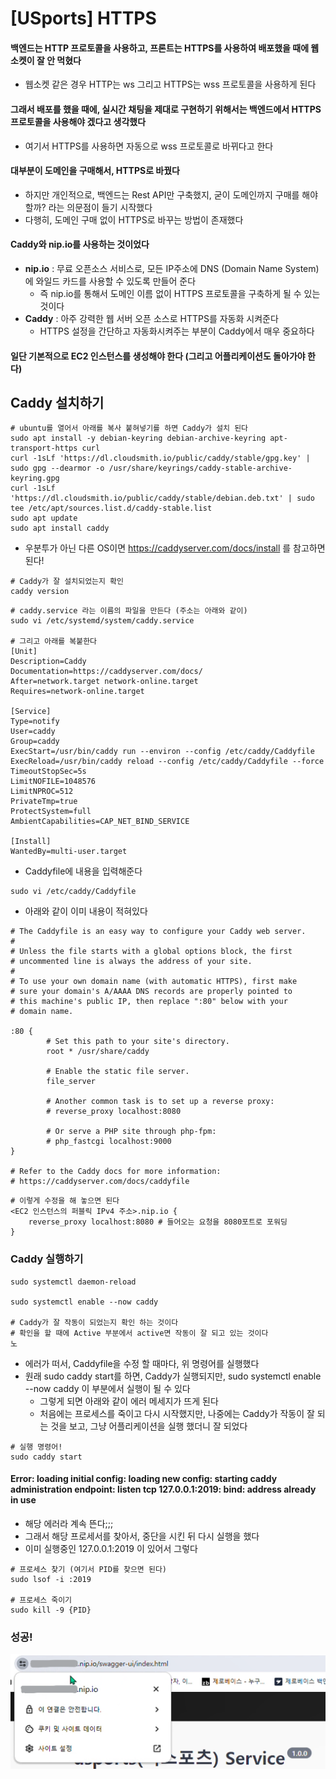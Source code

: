 # [USports] HTTPS





#### 백엔드는 HTTP 프로토콜을 사용하고, 프론트는 HTTPS를 사용하여 배포했을 때에 웹소켓이 잘 안 먹혔다

- 웹소켓 같은 경우 HTTP는 ws 그리고 HTTPS는 wss 프로토콜을 사용하게 된다



#### 그래서 배포를 했을 때에, 실시간 채팅을 제대로 구현하기 위해서는 백엔드에서 HTTPS 프로토콜을 사용해야 겠다고 생각했다

- 여기서 HTTPS를 사용하면 자동으로 wss 프로토콜로 바뀌다고 한다



#### 대부분이 도메인을 구매해서, HTTPS로 바꿨다

- 하지만 개인적으로, 백엔드는 Rest API만 구축했지, 굳이 도메인까지 구매를 해야할까? 라는 의문점이 들기 시작했다
- 다행히, 도메인 구매 없이 HTTPS로 바꾸는 방법이 존재했다



#### Caddy와 nip.io를 사용하는 것이었다

- **nip.io** : 무료 오픈소스 서비스로, 모든 IP주소에 DNS (Domain Name System)에 와일드 카드를 사용할 수 있도록 만들어 준다
  - 즉 nip.io를 통해서 도메인 이름 없이 HTTPS 프로토콜을 구축하게 될 수 있는 것이다
- **Caddy** : 아주 강력한 웹 서버 오픈 소스로 HTTPS를 자동화 시켜준다
  - HTTPS 설정을 간단하고 자동화시켜주는 부분이 Caddy에서 매우 중요하다





#### 일단 기본적으로 EC2 인스턴스를 생성해야 한다 (그리고 어플리케이션도 돌아가야 한다)



## Caddy 설치하기



```terminal
# ubuntu를 열어서 아래를 복사 붙혀넣기를 하면 Caddy가 설치 된다
sudo apt install -y debian-keyring debian-archive-keyring apt-transport-https curl
curl -1sLf 'https://dl.cloudsmith.io/public/caddy/stable/gpg.key' | sudo gpg --dearmor -o /usr/share/keyrings/caddy-stable-archive-keyring.gpg
curl -1sLf 'https://dl.cloudsmith.io/public/caddy/stable/debian.deb.txt' | sudo tee /etc/apt/sources.list.d/caddy-stable.list
sudo apt update
sudo apt install caddy
```

- 우분투가 아닌 다른 OS이면 https://caddyserver.com/docs/install 를 참고하면 된다!



```terminal
# Caddy가 잘 설치되었는지 확인
caddy version
```



```terminal
# caddy.service 라는 이름의 파일을 만든다 (주소는 아래와 같이)
sudo vi /etc/systemd/system/caddy.service

# 그리고 아래를 복붙한다
[Unit]
Description=Caddy
Documentation=https://caddyserver.com/docs/
After=network.target network-online.target
Requires=network-online.target

[Service]
Type=notify
User=caddy
Group=caddy
ExecStart=/usr/bin/caddy run --environ --config /etc/caddy/Caddyfile
ExecReload=/usr/bin/caddy reload --config /etc/caddy/Caddyfile --force
TimeoutStopSec=5s
LimitNOFILE=1048576
LimitNPROC=512
PrivateTmp=true
ProtectSystem=full
AmbientCapabilities=CAP_NET_BIND_SERVICE

[Install]
WantedBy=multi-user.target
```



- Caddyfile에 내용을 입력해준다

```terminal
sudo vi /etc/caddy/Caddyfile
```



- 아래와 같이 이미 내용이 적혀있다

```terminal
# The Caddyfile is an easy way to configure your Caddy web server.
#
# Unless the file starts with a global options block, the first
# uncommented line is always the address of your site.
#
# To use your own domain name (with automatic HTTPS), first make
# sure your domain's A/AAAA DNS records are properly pointed to
# this machine's public IP, then replace ":80" below with your
# domain name.

:80 {
        # Set this path to your site's directory.
        root * /usr/share/caddy

        # Enable the static file server.
        file_server

        # Another common task is to set up a reverse proxy:
        # reverse_proxy localhost:8080

        # Or serve a PHP site through php-fpm:
        # php_fastcgi localhost:9000
}

# Refer to the Caddy docs for more information:
# https://caddyserver.com/docs/caddyfile

```

```terminal
# 이렇게 수정을 해 놓으면 된다
<EC2 인스턴스의 퍼블릭 IPv4 주소>.nip.io {
    reverse_proxy localhost:8080 # 들어오는 요청을 8080포트로 포워딩
}
```



### Caddy 실행하기

```terminal
sudo systemctl daemon-reload

sudo systemctl enable --now caddy

# Caddy가 잘 작동이 되었는지 확인 하는 것이다
# 확인을 할 때에 Active 부분에서 active면 작동이 잘 되고 있는 것이다
노
```

- 에러가 떠서, Caddyfile을 수정 할 때마다, 위 명령어를 실행했다
- 원래 sudo caddy start를 하면, Caddy가 실행되지만, sudo systemctl enable --now caddy 이 부분에서 실행이 될 수 있다
  - 그렇게 되면 아래와 같이 에러 메세지가 뜨게 된다
  - 처음에는 프로세스를 죽이고 다시 시작했지만, 나중에는 Caddy가 작동이 잘 되는 것을 보고, 그냥 어플리케이션을 실행 했더니 잘 되었다



```terminal
# 실행 명령어!
sudo caddy start
```



#### Error: loading initial config: loading new config: starting caddy administration endpoint: listen tcp 127.0.0.1:2019: bind: address already in use

- 해당 에러라 계속 뜬다;;;
- 그래서 해당 프로세서를 찾아서, 중단을 시킨 뒤 다시 실행을 했다
- 이미 실행중인 127.0.0.1:2019 이 있어서 그렇다

```terminal
# 프로세스 찾기 (여기서 PID를 찾으면 된다)
sudo lsof -i :2019

# 프로세스 죽이기
sudo kill -9 {PID}
```



### 성공!

![image-20240114114614967](37_스프링_HTTPS.assets/image-20240114114614967.png)



